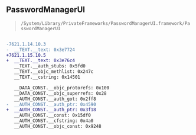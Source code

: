 ## PasswordManagerUI

> `/System/Library/PrivateFrameworks/PasswordManagerUI.framework/PasswordManagerUI`

```diff

-7621.1.14.10.3
-  __TEXT.__text: 0x3e7724
+7621.1.15.10.5
+  __TEXT.__text: 0x3e76c4
   __TEXT.__auth_stubs: 0x5fd0
   __TEXT.__objc_methlist: 0x247c
   __TEXT.__cstring: 0x14501

   __DATA_CONST.__objc_protorefs: 0x100
   __DATA_CONST.__objc_superrefs: 0x28
   __AUTH_CONST.__auth_got: 0x2ff8
-  __AUTH_CONST.__auth_ptr: 0x4590
+  __AUTH_CONST.__auth_ptr: 0x3f18
   __AUTH_CONST.__const: 0x15df0
   __AUTH_CONST.__cfstring: 0x4a0
   __AUTH_CONST.__objc_const: 0x9248

```
